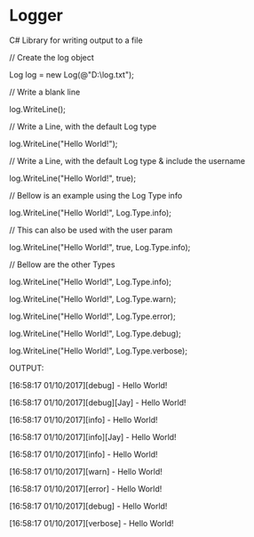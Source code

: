 # Logger
C# Library for writing output to a file


// Create the log object

Log log = new Log(@"D:\log.txt");

// Write a blank line

log.WriteLine();

// Write a Line, with the default Log type

log.WriteLine("Hello World!");

// Write a Line, with the default Log type & include the username

log.WriteLine("Hello World!", true);

// Bellow is an example using the Log Type info

log.WriteLine("Hello World!", Log.Type.info);

// This can also be used with the user param

log.WriteLine("Hello World!", true, Log.Type.info);


// Bellow are the other Types

log.WriteLine("Hello World!", Log.Type.info);

log.WriteLine("Hello World!", Log.Type.warn);

log.WriteLine("Hello World!", Log.Type.error);

log.WriteLine("Hello World!", Log.Type.debug);

log.WriteLine("Hello World!", Log.Type.verbose);


OUTPUT:

[16:58:17 01/10/2017][debug] - Hello World!

[16:58:17 01/10/2017][debug][Jay] - Hello World!

[16:58:17 01/10/2017][info] - Hello World!

[16:58:17 01/10/2017][info][Jay] - Hello World!

[16:58:17 01/10/2017][info] - Hello World!

[16:58:17 01/10/2017][warn] - Hello World!

[16:58:17 01/10/2017][error] - Hello World!

[16:58:17 01/10/2017][debug] - Hello World!

[16:58:17 01/10/2017][verbose] - Hello World!
